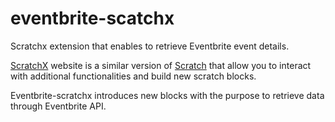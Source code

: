 # eventbrite-scatchx
Scratchx extension that enables to retrieve Eventbrite event details.

[ScratchX](http://www.scratchx.org "ScratchX Homepage") website is a similar version of [Scratch](https://scratch.mit.edu/ "Scratch") that allow you to interact with additional functionalities and build new scratch blocks.

Eventbrite-scratchx introduces new blocks with the purpose to retrieve data through Eventbrite API.